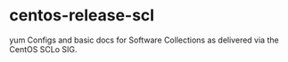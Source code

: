 # centos-release-scl
yum Configs and basic docs for Software Collections as delivered via the CentOS SCLo SIG.
